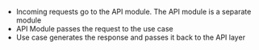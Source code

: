 - Incoming requests go to the API module. The API module is a separate module
- API Module passes the request to the use case
- Use case generates the response and passes it back to the API layer
